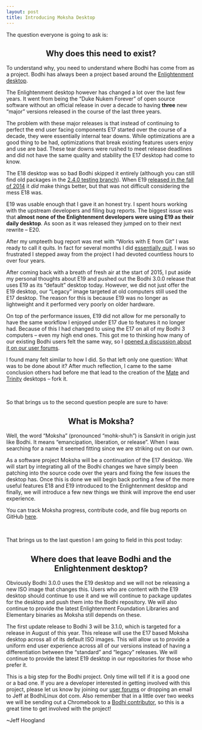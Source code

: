 ```yaml
---
layout: post
title: Introducing Moksha Desktop
---
```


<p>The question everyone is going to ask is:</p>
<h2 style="text-align: center"><strong>Why does this need to exist?</strong></h2>
<p>To understand why, you need to understand where Bodhi has come from as a project. Bodhi has always been a project based around the <a href="https://www.enlightenment.org/">Enlightenment desktop</a>.</p>
<p>The Enlightenment desktop however has changed a lot over the last few years. It went from being the “Duke Nukem Forever” of open source software without an official release in over a decade to having <strong>three</strong> new “major” versions released in the course of the last three years.</p>
<p>The problem with these major releases is that instead of continuing to perfect the end user facing components E17 started over the course of a decade, they were essentially internal tear downs. While optimizations are a good thing to be had, optimizations that break existing features users enjoy and use are bad. These tear downs were rushed to meet release deadlines and did not have the same quality and stability the E17 desktop had come to know.</p>
<p>The E18 desktop was so bad Bodhi skipped it entirely (although you can still find old packages in the <a href="http://packages.bodhilinux.com/bodhi/pool/testing/e/">2.4.0 testing branch</a>). When E19 <a href="https://phab.enlightenment.org/phame/live/3/post/e19_release/">released in the fall of 2014</a> it <i>did</i> make things better, but that was not difficult considering the mess E18 was.</p>
<p>E19 was usable enough that I gave it an honest try. I spent hours working with the upstream developers and filing bug reports. The biggest issue was that <strong>almost</strong> <strong>none of the Enlightenment developers were using E19 as their daily desktop</strong>. As soon as it was released they jumped on to their next rewrite &#8211; E20.</p>
<p>After my umpteeth bug report was met with “Works with E from Git” I was ready to call it quits. In fact for several months I did <a href="http://jeffhoogland.blogspot.com/2014/09/stepping-down-from-bodhi-linux-lead.html">essentially quit</a>. I was so frustrated I stepped away from the project I had devoted countless hours to over four years.</p>
<p>After coming back with a breath of fresh air at the start of 2015, I put aside my personal thoughts about E19 and pushed out the Bodhi 3.0.0 release that uses E19 as its “default” desktop today. However, we did not just offer the E19 desktop, our “Legacy” image targeted at old computers still used the E17 desktop. The reason for this is because E19 was no longer as lightweight and it performed very poorly on older hardware.</p>
<p>On top of the performance issues, E19 did not allow for me personally to have the same workflow I enjoyed under E17 due to features it no longer had. Because of this I had changed to using the E17 on all of my Bodhi 3 computers &#8211; even my high end ones. This got me to thinking how many of our existing Bodhi users felt the same way, so I <a href="http://forums.bodhilinux.com/index.php?/topic/12322-e17-vs-e19-which-are-you-using-and-why/">opened a discussion about it on our user forums</a>.</p>
<p>I found many felt similar to how I did. So that left only one question: What was to be done about it? After much reflection, I came to the same conclusion others had before me that lead to the creation of the <a href="http://www.mate-desktop.org/">Mate</a> and <a href="https://www.trinitydesktop.org/">Trinity</a> desktops &#8211; fork it.</p>
<p>&nbsp;</p>
<p>So that brings us to the second question people are sure to have:</p>
<h2 style="text-align: center"><strong>What is Moksha?</strong></h2>
<p>Well, the word “Moksha” (pronounced “mohk-shuh”) is Sanskrit in origin just like Bodhi. It means “emancipation, liberation, or release”. When I was searching for a name it seemed fitting since we are striking out on our own.</p>
<p>As a software project Moksha will be a continuation of the E17 desktop. We will start by integrating all of the Bodhi changes we have simply been patching into the source code over the years and fixing the few issues the desktop has. Once this is done we will begin back porting a few of the more useful features E18 and E19 introduced to the Enlightenment desktop and finally, we will introduce a few new things we think will improve the end user experience.</p>
<p>You can track Moksha progress, contribute code, and file bug reports on GitHub <a href="https://github.com/JeffHoogland/moksha">here</a>.</p>
<p>&nbsp;</p>
<p>That brings us to the last question I am going to field in this post today:</p>
<h2 style="text-align: center"><strong>Where does that leave Bodhi and the Enlightenment desktop?</strong></h2>
<p>Obviously Bodhi 3.0.0 uses the E19 desktop and we will not be releasing a new ISO image that changes this. Users who are content with the E19 desktop should continue to use it and we will continue to package updates for the desktop and push them into the Bodhi repository. We will also continue to provide the latest Enlightenment Foundation Libraries and Elementary binaries as Moksha still depends on these.</p>
<p>The first update release to Bodhi 3 will be 3.1.0, which is targeted for a release in August of this year. This release will use the E17 based Moksha desktop across all of its default ISO images. This will allow us to provide a uniform end user experience across all of our versions instead of having a differentiation between the “standard” and “legacy” releases. We will continue to provide the latest E19 desktop in our repositories for those who prefer it.</p>
<p>This is a big step for the Bodhi project. Only time will tell if it is a good one or a bad one. If you are a developer interested in getting involved with this project, please let us know by joining our <a href="forums.bodhilinux.com">user forums</a> or dropping an email to Jeff at BodhiLinux dot com. Also remember that in a little over two weeks we will be sending out a Chromebook to a <a href="http://www.bodhilinux.com/2015/03/05/bodhi-linux-powered-acer-c720-chromebook-give-away/">Bodhi contributor</a>, so this is a great time to get involved with the project!</p>
<p>~Jeff Hoogland</p>
